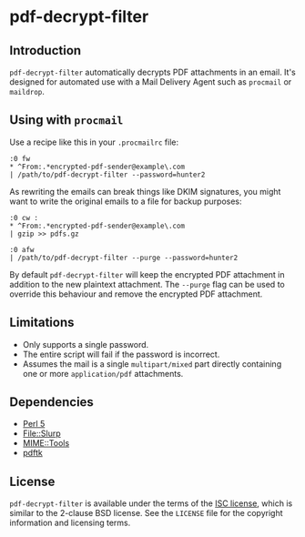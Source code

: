 # pdf-decrypt-filter

## Introduction

`pdf-decrypt-filter` automatically decrypts PDF attachments in an email. It's
designed for automated use with a Mail Delivery Agent such as `procmail` or
`maildrop`.

## Using with `procmail`

Use a recipe like this in your `.procmailrc` file:

    :0 fw
    * ^From:.*encrypted-pdf-sender@example\.com
    | /path/to/pdf-decrypt-filter --password=hunter2

As rewriting the emails can break things like DKIM signatures, you might want to
write the original emails to a file for backup purposes:

    :0 cw :
    * ^From:.*encrypted-pdf-sender@example\.com
    | gzip >> pdfs.gz

    :0 afw
    | /path/to/pdf-decrypt-filter --purge --password=hunter2

By default `pdf-decrypt-filter` will keep the encrypted PDF attachment in
addition to the new plaintext attachment. The `--purge` flag can be used to
override this behaviour and remove the encrypted PDF attachment.

## Limitations

* Only supports a single password.
* The entire script will fail if the password is incorrect.
* Assumes the mail is a single `multipart/mixed` part directly containing one or
  more `application/pdf` attachments.

## Dependencies

* [Perl 5][perl]
* [File::Slurp][slurp]
* [MIME::Tools][mimetools]
* [pdftk][pdftk]

## License

`pdf-decrypt-filter` is available under the terms of the [ISC license][isc],
which is similar to the 2-clause BSD license. See the `LICENSE` file for the
copyright information and licensing terms.

[perl]: https://www.perl.org/
[slurp]: https://metacpan.org/pod/File::Slurp
[mimetools]: https://metacpan.org/pod/MIME::Tools
[pdftk]: https://www.pdflabs.com/tools/pdftk-the-pdf-toolkit/
[isc]: https://www.isc.org/downloads/software-support-policy/isc-license/
